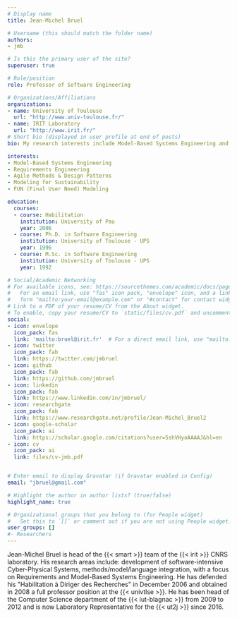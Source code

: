 ```yaml
---
# Display name
title: Jean-Michel Bruel

# Username (this should match the folder name)
authors:
- jmb

# Is this the primary user of the site?
superuser: true

# Role/position
role: Professor of Software Engineering

# Organizations/Affiliations
organizations:
- name: University of Toulouse
  url: "http://www.univ-toulouse.fr/"
- name: IRIT Laboratory
  url: "http://www.irit.fr/"
# Short bio (displayed in user profile at end of posts)
bio: My research interests include Model-Based Systems Engineering and Requirements Engineering.

interests:
- Model-Based Systems Engineering
- Requirements Engineering
- Agile Methods & Design Patterns
- Modeling for Sustainability
- FUN (Final User Need) Modeling

education:
  courses:
  - course: Habilitation
    institution: University of Pau
    year: 2006
  - course: Ph.D. in Software Engineering
    institution: University of Toulouse - UPS
    year: 1996
  - course: M.Sc. in Software Engineering
    institution: University of Toulouse - UPS
    year: 1992

# Social/Academic Networking
# For available icons, see: https://sourcethemes.com/academic/docs/page-builder/#icons
#   For an email link, use "fas" icon pack, "envelope" icon, and a link in the
#   form "mailto:your-email@example.com" or "#contact" for contact widget.
# Link to a PDF of your resume/CV from the About widget.
# To enable, copy your resume/CV to `static/files/cv.pdf` and uncomment the lines below.
social:
- icon: envelope
  icon_pack: fas
  link: 'mailto:bruel@irit.fr'  # For a direct email link, use "mailto:test@example.org".
- icon: twitter
  icon_pack: fab
  link: https://twitter.com/jmbruel
- icon: github
  icon_pack: fab
  link: https://github.com/jmbruel
- icon: linkedin
  icon_pack: fab
  link: https://www.linkedin.com/in/jmbruel/
- icon: researchgate
  icon_pack: fab
  link: https://www.researchgate.net/profile/Jean-Michel_Bruel2
- icon: google-scholar
  icon_pack: ai
  link: https://scholar.google.com/citations?user=5shVHyoAAAAJ&hl=en
- icon: cv
  icon_pack: ai
  link: files/cv-jmb.pdf


# Enter email to display Gravatar (if Gravatar enabled in Config)
email: "jbruel@gmail.com"

# Highlight the author in author lists? (true/false)
highlight_name: true

# Organizational groups that you belong to (for People widget)
#   Set this to `[]` or comment out if you are not using People widget.
user_groups: []
#- Researchers
---
```


Jean-Michel Bruel is head of the {{< smart >}} team of the {{< irit >}} CNRS laboratory.
His research areas include: development of software-intensive Cyber-Physical Systems, methods/model/language integration, with a focus on Requirements and Model-Based Systems Engineering.
He has defended his "Habilitation à Diriger des Recherches" in December 2006 and obtained in 2008 a full professor position at the {{< univtlse >}}.
He has been head of the Computer Science department of the {{< iut-blagnac >}} from 2009 to 2012 and is now Laboratory Representative for the {{< ut2j >}} since 2016.